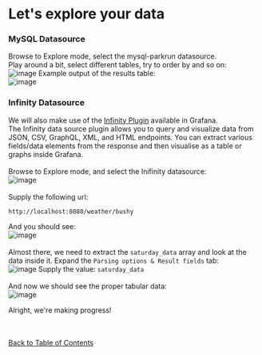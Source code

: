 # Let's explore your data 
### MySQL Datasource
Browse to Explore mode, select the mysql-parkrun datasource.<br/>
Play around a bit, select different tables, try to order by and so on:<br/>
![image](https://github.com/user-attachments/assets/6614fcd5-8a58-40e7-8633-83eb4dcb342c)
Example output of the results table:<br/>
![image](https://github.com/user-attachments/assets/b0b3e6b4-8d45-42d5-8642-6d7c9e90879a)

### Infinity Datasource
We will also make use of the [Infinity Plugin](https://grafana.com/docs/plugins/yesoreyeram-infinity-datasource/latest/) available in Grafana. <br/>
The Infinity data source plugin allows you to query and visualize data from JSON, CSV, GraphQL, XML, and HTML endpoints. You can extract various fields/data elements from the response and then visualise as a table or graphs inside Grafana. <br/><br/>
Browse to Explore mode, and select the Inifinity datasource:<br/>
![image](https://github.com/user-attachments/assets/f45e3059-7a83-4261-b653-2ae1622fb835)
<br/><br/>
Supply the following url:
```
http://localhost:8080/weather/bushy
```
And you should see: <br/>
![image](https://github.com/user-attachments/assets/d90e2a07-2a53-4d7c-aceb-7abafa834fe8)
<br/><br/>
Almost there, we need to extract the `saturday_data` array and look at the data inside it. Expand the `Parsing options & Result fields` tab:<br/>
![image](https://github.com/user-attachments/assets/61e84fcb-7f44-44de-98a6-7b388e932a95)
Supply the value: `saturday_data`
<br/><br/>
And now we should see the proper tabular data:<br/>
![image](https://github.com/user-attachments/assets/63e517e6-ef7f-4975-8f56-bbff00b73b4f)

Alright, we're making progress!

<br/><br/>
[Back to Table of Contents](https://github.com/grafana/dashboarding_workshop/blob/main/README.md)
